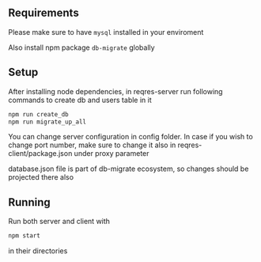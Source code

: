 ## Requirements
Please make sure to have `mysql` installed in your enviroment

Also install npm package `db-migrate` globally

## Setup

After installing node dependencies, in reqres-server run following commands to create db and users table in it

```bash
npm run create_db
npm run migrate_up_all
```
You can change server configuration in config folder. In case if you wish to change port number, make sure to change it also in reqres-client/package.json under proxy parameter

database.json file is part of db-migrate ecosystem, so changes should be projected there also

## Running
Run both server and client with
```bash
npm start
```
in their directories
